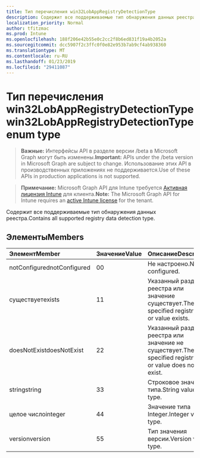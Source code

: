 ```yaml
---
title: Тип перечисления win32LobAppRegistryDetectionType
description: Содержит все поддерживаемые тип обнаружения данных реестра.
localization_priority: Normal
author: tfitzmac
ms.prod: Intune
ms.openlocfilehash: 188f206e42b55e0c2cc2f8b6ed831f19a4b2052a
ms.sourcegitcommit: dcc5907f2c3ffc0f0e82e953b7ab9cf4ab938360
ms.translationtype: MT
ms.contentlocale: ru-RU
ms.lasthandoff: 01/23/2019
ms.locfileid: "29411087"
---
```

# <a name="win32lobappregistrydetectiontype-enum-type"></a><span data-ttu-id="599f5-103">Тип перечисления win32LobAppRegistryDetectionType</span><span class="sxs-lookup"><span data-stu-id="599f5-103">win32LobAppRegistryDetectionType enum type</span></span>

> <span data-ttu-id="599f5-104">**Важные:** Интерфейсы API в разделе версии /beta в Microsoft Graph могут быть изменены.</span><span class="sxs-lookup"><span data-stu-id="599f5-104">**Important:** APIs under the /beta version in Microsoft Graph are subject to change.</span></span> <span data-ttu-id="599f5-105">Использование этих API в производственных приложениях не поддерживается.</span><span class="sxs-lookup"><span data-stu-id="599f5-105">Use of these APIs in production applications is not supported.</span></span>

> <span data-ttu-id="599f5-106">**Примечание:** Microsoft Graph API для Intune требуется [Активная лицензия Intune](https://go.microsoft.com/fwlink/?linkid=839381) для клиента.</span><span class="sxs-lookup"><span data-stu-id="599f5-106">**Note:** The Microsoft Graph API for Intune requires an [active Intune license](https://go.microsoft.com/fwlink/?linkid=839381) for the tenant.</span></span>

<span data-ttu-id="599f5-107">Содержит все поддерживаемые тип обнаружения данных реестра.</span><span class="sxs-lookup"><span data-stu-id="599f5-107">Contains all supported registry data detection type.</span></span>

## <a name="members"></a><span data-ttu-id="599f5-108">Элементы</span><span class="sxs-lookup"><span data-stu-id="599f5-108">Members</span></span>
|<span data-ttu-id="599f5-109">Элемент</span><span class="sxs-lookup"><span data-stu-id="599f5-109">Member</span></span>|<span data-ttu-id="599f5-110">Значение</span><span class="sxs-lookup"><span data-stu-id="599f5-110">Value</span></span>|<span data-ttu-id="599f5-111">Описание</span><span class="sxs-lookup"><span data-stu-id="599f5-111">Description</span></span>|
|:---|:---|:---|
|<span data-ttu-id="599f5-112">notConfigured</span><span class="sxs-lookup"><span data-stu-id="599f5-112">notConfigured</span></span>|<span data-ttu-id="599f5-113">0</span><span class="sxs-lookup"><span data-stu-id="599f5-113">0</span></span>|<span data-ttu-id="599f5-114">Не настроено.</span><span class="sxs-lookup"><span data-stu-id="599f5-114">Not configured.</span></span>|
|<span data-ttu-id="599f5-115">существует</span><span class="sxs-lookup"><span data-stu-id="599f5-115">exists</span></span>|<span data-ttu-id="599f5-116">1</span><span class="sxs-lookup"><span data-stu-id="599f5-116">1</span></span>|<span data-ttu-id="599f5-117">Указанный раздел реестра или значение существует.</span><span class="sxs-lookup"><span data-stu-id="599f5-117">The specified registry key or value exists.</span></span>|
|<span data-ttu-id="599f5-118">doesNotExist</span><span class="sxs-lookup"><span data-stu-id="599f5-118">doesNotExist</span></span>|<span data-ttu-id="599f5-119">2</span><span class="sxs-lookup"><span data-stu-id="599f5-119">2</span></span>|<span data-ttu-id="599f5-120">Указанный раздел реестра или значение не существует.</span><span class="sxs-lookup"><span data-stu-id="599f5-120">The specified registry key or value does not exist.</span></span>|
|<span data-ttu-id="599f5-121">string</span><span class="sxs-lookup"><span data-stu-id="599f5-121">string</span></span>|<span data-ttu-id="599f5-122">3</span><span class="sxs-lookup"><span data-stu-id="599f5-122">3</span></span>|<span data-ttu-id="599f5-123">Строковое значение типа.</span><span class="sxs-lookup"><span data-stu-id="599f5-123">String value type.</span></span>|
|<span data-ttu-id="599f5-124">целое число</span><span class="sxs-lookup"><span data-stu-id="599f5-124">integer</span></span>|<span data-ttu-id="599f5-125">4</span><span class="sxs-lookup"><span data-stu-id="599f5-125">4</span></span>|<span data-ttu-id="599f5-126">Значение типа Integer.</span><span class="sxs-lookup"><span data-stu-id="599f5-126">Integer value type.</span></span>|
|<span data-ttu-id="599f5-127">version</span><span class="sxs-lookup"><span data-stu-id="599f5-127">version</span></span>|<span data-ttu-id="599f5-128">5</span><span class="sxs-lookup"><span data-stu-id="599f5-128">5</span></span>|<span data-ttu-id="599f5-129">Тип значения версии.</span><span class="sxs-lookup"><span data-stu-id="599f5-129">Version value type.</span></span>|




